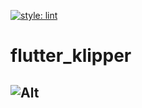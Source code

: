 [![style: lint](https://img.shields.io/badge/style-lint-4BC0F5.svg)](https://pub.dev/packages/lint)
# flutter_klipper
![Alt](https://repobeats.axiom.co/api/embed/c019550dd5cc0a7769b47efb31f29c9c6283ba9d.svg "Repobeats analytics image")
---
